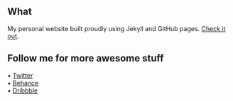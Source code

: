 ## What
My personal website built proudly using Jekyll and GitHub pages. [Check it out](http://www.anaghsharma.com).

## Follow me for more awesome stuff
• [Twitter](http://www.anaghsharma.com)<br>
• [Behance](https://www.behance.net/AnaghSharma)<br>
• [Dribbble](https://dribbble.com/AnaghSharma)<br>
